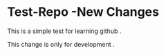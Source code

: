 # Test-Repo -New Changes 

This is a simple test for learning github .

This change is only for development .
